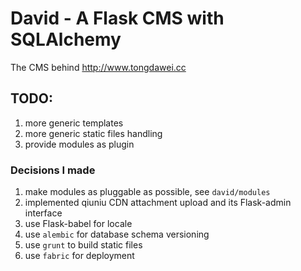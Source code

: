 # David - A Flask CMS with SQLAlchemy

The CMS behind http://www.tongdawei.cc


## TODO:

1. more generic templates
2. more generic static files handling
3. provide modules as plugin


### Decisions I made

1. make modules as pluggable as possible, see `david/modules`
2. implemented qiuniu CDN attachment upload and its Flask-admin interface
3. use Flask-babel for locale
4. use `alembic` for database schema versioning 
5. use `grunt` to build static files
6. use `fabric` for deployment
